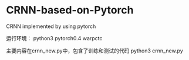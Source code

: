 # CRNN-based-on-Pytorch
CRNN implemented by using pytorch

运行环境：
python3
pytorch0.4
warpctc

主要内容在crnn_new.py中，包含了训练和测试的代码
python3 crnn_new.py